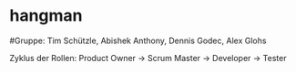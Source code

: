# hangman

#Gruppe: Tim Schützle, Abishek Anthony, Dennis Godec, Alex Glohs

Zyklus der Rollen:
Product Owner -> Scrum Master -> Developer -> Tester
